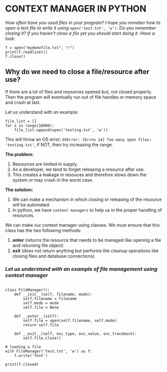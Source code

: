 # CONTEXT MANAGER IN PYTHON

<i>How often have you used files in your program? I hope you remeber how to open a text file to write it using `open('test.txt', 'w')`. Do you remember closing it? 
If you haven't close a file yet you should start doing it. Have a look:</i>

```
f = open("mydemofile.txt", "r")
print(f.readline())
f.close()
```

## Why do we need to close a file/resource after use?
If there are a lot of files and resources opened but, not closed properly. Then the program will eventually run out of file handles or memory space and crash at last.

Let us understand with an example:

```
file_list = []
for x in range(10000):
    file_list.append(open('testing.txt', 'w'))
```

This will throw an OS error: `OSError: [Errno 24] Too many open files: 'testing.txt'`, if NOT, then try increasing the range.

<b>The problem:</b> 
1. Resources are limited in supply.
2. As a developer, we tend to forget releasing a resource after use.
3. This creates a leakage in resouces and therefore slows down the system or may crash in the worst case.

<b>The solution:</b>
1. We can make a mechanism in which closing or releasing of the resource will be automated.
2. In python, we have `context managers` to help us in the proper handling of resources.

We can make our context manager using classes. We must ensure that this class has the two following methods:
1. __enter__ (returns the resource that needs to be managed like opening a file and returning file object)
2. __exit__ (does not return anything but performs the cleanup operations like closing files and database connections)

### <i>Let us understand with an example of file management using context manager</i>

```
 
class FileManager():
    def __init__(self, filename, mode):
        self.filename = filename
        self.mode = mode
        self.file = None
         
    def __enter__(self):
        self.file = open(self.filename, self.mode)
        return self.file
     
    def __exit__(self, exc_type, exc_value, exc_traceback):
        self.file.close()
 
# loading a file
with FileManager('test.txt', 'w') as f:
    f.write('Test')
 
print(f.closed)
```
